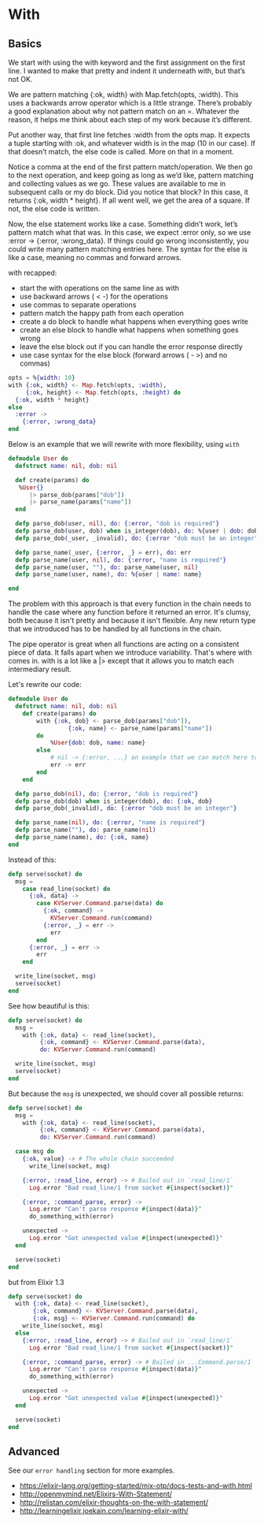 With
====


## Basics

We start with using the with keyword and the first assignment on the first line. I wanted to make that pretty and indent it underneath with, but that’s not OK.

We are pattern matching {:ok, width} with Map.fetch(opts, :width). This uses a backwards arrow operator which is a little strange. There’s probably a good explanation about why not pattern match on an =. Whatever the reason, it helps me think about each step of my work because it’s different.

Put another way, that first line fetches :width from the opts map. It expects a tuple starting with :ok, and whatever width is in the map (10 in our case). If that doesn’t match, the else code is called. More on that in a moment.

Notice a comma at the end of the first pattern match/operation. We then go to the next operation, and keep going as long as we’d like, pattern matching and collecting values as we go. These values are available to me in subsequent calls or my do block. Did you notice that block? In this case, it returns {:ok, width * height}. If all went well, we get the area of a square. If not, the else code is written.

Now, the else statement works like a case. Something didn’t work, let’s pattern match what that was. In this case, we expect :error only, so we use :error -> {:error, :wrong_data}. If things could go wrong inconsistently, you could write many pattern matching entries here. The syntax for the else is like a case, meaning no commas and forward arrows.

with recapped:

* start the with operations on the same line as with
* use backward arrows ( < -) for the operations
* use commas to separate operations
* pattern match the happy path from each operation
* create a do block to handle what happens when everything goes write
* create an else block to handle what happens when something goes wrong
* leave the else block out if you can handle the error response directly
* use case syntax for the else block (forward arrows ( - >) and no commas)



```elixir
opts = %{width: 10}
with {:ok, width} <- Map.fetch(opts, :width),
     {:ok, height} <- Map.fetch(opts, :height) do
  {:ok, width * height}
else
  :error ->
    {:error, :wrong_data}
end
```

Below is an example that we will rewrite with more flexibility, using `with`

```elixir
defmodule User do
  defstruct name: nil, dob: nil

  def create(params) do
   %User{}
      |> parse_dob(params["dob"])
      |> parse_name(params["name"])
  end

  defp parse_dob(user, nil), do: {:error, "dob is required"}
  defp parse_dob(user, dob) when is_integer(dob), do: %{user | dob: dob}
  defp parse_dob(_user, _invalid), do: {:error "dob must be an integer"}

  defp parse_name(_user, {:error, _} = err), do: err
  defp parse_name(user, nil), do: {:error, "name is required"}
  defp parse_name(user, ""), do: parse_name(user, nil)
  defp parse_name(user, name), do: %{user | name: name}

end
```

The problem with this approach is that every function in the chain needs to handle the case where any function before it returned an error. It's clumsy, both because it isn't pretty and because it isn't flexible. Any new return type that we introduced has to be handled by all functions in the chain.

The pipe operator is great when all functions are acting on a consistent piece of data. It falls apart when we introduce variability. That's where with comes in. with is a lot like a |> except that it allows you to match each intermediary result.

Let's rewrite our code:

```elixir
defmodule User do
  defstruct name: nil, dob: nil
	def create(params) do
		with {:ok, dob} <- parse_dob(params["dob"]),
				 {:ok, name} <- parse_name(params["name"])
		do
			%User{dob: dob, name: name}
		else
			# nil -> {:error, ...} an example that we can match here too
			err -> err
		end
	end

  defp parse_dob(nil), do: {:error, "dob is required"}
  defp parse_dob(dob) when is_integer(dob), do: {:ok, dob}
  defp parse_dob(_invalid), do: {:error "dob must be an integer"}

  defp parse_name(nil), do: {:error, "name is required"}
  defp parse_name(""), do: parse_name(nil)
  defp parse_name(name), do: {:ok, name}
end
```



Instead of this:

```elixir
defp serve(socket) do
  msg =
    case read_line(socket) do
      {:ok, data} ->
        case KVServer.Command.parse(data) do
          {:ok, command} ->
            KVServer.Command.run(command)
          {:error, _} = err ->
            err
        end
      {:error, _} = err ->
        err
    end

  write_line(socket, msg)
  serve(socket)
end
```

See how beautiful is this:

```elixir
defp serve(socket) do
  msg =
    with {:ok, data} <- read_line(socket),
         {:ok, command} <- KVServer.Command.parse(data),
         do: KVServer.Command.run(command)

  write_line(socket, msg)
  serve(socket)
end
```


But because the `msg` is unexpected, we should cover all possible returns:

```elixir
defp serve(socket) do
  msg =
    with {:ok, data} <- read_line(socket),
         {:ok, command} <- KVServer.Command.parse(data),
         do: KVServer.Command.run(command)

  case msg do
    {:ok, value} -> # The whole chain succeeded
      write_line(socket, msg)

    {:error, :read_line, error} -> # Bailed out in `read_line/1`
      Log.error "Bad read_line/1 from socket #{inspect(socket)}"

    {:error, :command_parse, error} ->
      Log.error "Can't parse response #{inspect(data)}"
      do_something_with(error)

    unexpected ->
      Log.error "Got unexpected value #{inspect(unexpected)}"
  end

  serve(socket)
end
```


but from Elixir 1.3

```elixir
defp serve(socket) do
  with {:ok, data} <- read_line(socket),
       {:ok, command} <- KVServer.Command.parse(data),
       {:ok, msg} <- KVServer.Command.run(command) do
    write_line(socket, msg)
  else
    {:error, :read_line, error} -> # Bailed out in `read_line/1`
      Log.error "Bad read_line/1 from socket #{inspect(socket)}"

    {:error, :command_parse, error} -> # Bailed in ...Command.parse/1
      Log.error "Can't parse response #{inspect(data)}"
      do_something_with(error)

    unexpected ->
      Log.error "Got unexpected value #{inspect(unexpected)}"
  end

  serve(socket)
end
```





## Advanced

See our `error handling` section for more examples.

* https://elixir-lang.org/getting-started/mix-otp/docs-tests-and-with.html
* http://openmymind.net/Elixirs-With-Statement/
* http://relistan.com/elixir-thoughts-on-the-with-statement/
* http://learningelixir.joekain.com/learning-elixir-with/
